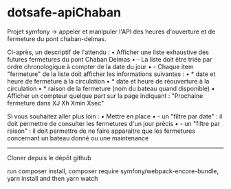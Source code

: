 # dotsafe-apiChaban

Projet symfony -> appeler et manipuler l'API des heures d'ouverture et de fermeture du pont chaban-delmas.

Ci-après, un descriptif de l'attendu :
•	Afficher une liste exhaustive des futures fermetures du pont Chaban Delmas
•	 - La liste doit être triée par ordre chronologique à compter de la date du jour
•	         - Chaque item "fermeture" de la liste doit afficher les informations suivantes :
•	* date et heure de fermeture à la circulation
•	* date et heure de réouverture à la circulation
•	        * raison de la fermeture (nom du bateau quand disponible)
•	Afficher un compteur quelque part sur la page indiquant : "Prochaine fermeture dans XJ Xh Xmin Xsec"

 Si vous souhaitez aller plus loin :
•	Mettre en place
•	- un "filtre par date" : il doit permettre de consulter les fermetures d'un jour précis
•	- un "filtre par raison" : il doit permettre de ne faire apparaitre que les fermetures concernant un bateau donné ou une maintenance

---------------------------------------------------------------------------------------------------------------------------------------
Cloner depuis le dépôt github

run composer install, composer require symfony/webpack-encore-bundle, yarn install and then yarn watch


